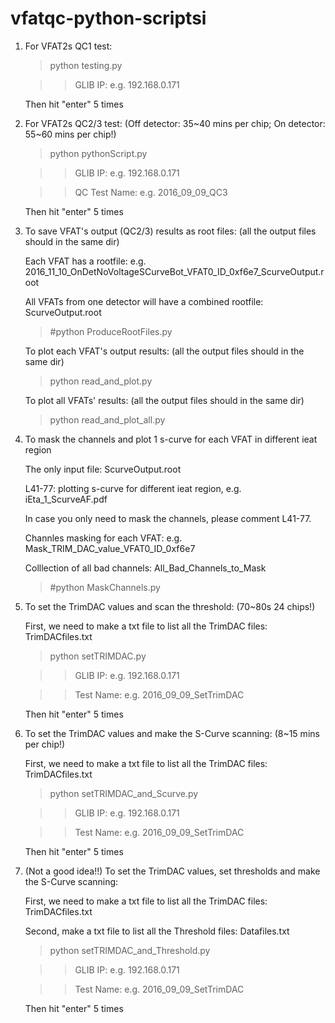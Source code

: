 # vfatqc-python-scriptsi

1. For VFAT2s QC1 test:
   
	> python testing.py

	>> GLIB IP: e.g. 192.168.0.171

	Then hit "enter" 5 times 

2. For VFAT2s QC2/3 test: (Off detector: 35~40 mins per chip; On detector: 55~60 mins per chip!)
   
	> python pythonScript.py

	>> GLIB IP: e.g. 192.168.0.171

	>> QC Test Name:  e.g. 2016_09_09_QC3

	Then hit "enter" 5 times 

3. To save VFAT's output (QC2/3) results as root files: (all the output files should in the same dir)
   
	Each VFAT has a rootfile: e.g. 2016_11_10_OnDetNoVoltageSCurveBot_VFAT0_ID_0xf6e7_ScurveOutput.root
	
	All VFATs from one detector will have a combined rootfile: ScurveOutput.root 
	
	> #python ProduceRootFiles.py
	
	To plot each VFAT's output results: (all the output files should in the same dir)
   
	> python read_and_plot.py
	
	To plot all VFATs' results: (all the output files should in the same dir)
   
	> python read_and_plot_all.py

4. To mask the channels and plot 1 s-curve for each VFAT in different ieat region 
   
	The only input file: ScurveOutput.root
	
	L41-77: plotting s-curve for different ieat region, e.g. iEta_1_ScurveAF.pdf
	
	In case you only need to mask the channels, please comment L41-77.
	
	Channles masking for each VFAT: e.g. Mask_TRIM_DAC_value_VFAT0_ID_0xf6e7
	
	Colllection of all bad channels: All_Bad_Channels_to_Mask
	
	> #python MaskChannels.py

5. To set the TrimDAC values and scan the threshold: (70~80s 24 chips!) 
   
	First, we need to make a txt file to list all the TrimDAC files: TrimDACfiles.txt
   
	> python setTRIMDAC.py

	>> GLIB IP:  e.g. 192.168.0.171

	>> Test Name: e.g. 2016_09_09_SetTrimDAC

	Then hit "enter" 5 times 

6. To set the TrimDAC values and make the S-Curve scanning: (8~15 mins per chip!)
   
	First, we need to make a txt file to list all the TrimDAC files: TrimDACfiles.txt
   
	> python setTRIMDAC_and_Scurve.py

	>> GLIB IP:  e.g. 192.168.0.171

	>> Test Name: e.g. 2016_09_09_SetTrimDAC

	Then hit "enter" 5 times 

7. (Not a good idea!!) To set the TrimDAC values, set thresholds and make the S-Curve scanning:
   
	First, we need to make a txt file to list all the TrimDAC files: TrimDACfiles.txt

	Second, make a txt file to list all the Threshold files: Datafiles.txt
   
	> python setTRIMDAC_and_Threshold.py

	>> GLIB IP:  e.g. 192.168.0.171

	>> Test Name: e.g. 2016_09_09_SetTrimDAC

	Then hit "enter" 5 times 





